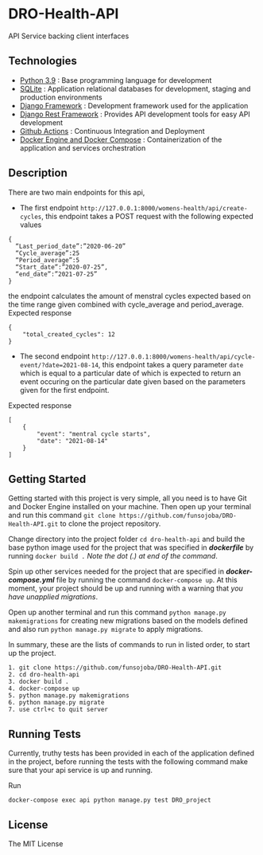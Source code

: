 # DRO-Health-API

API Service backing client interfaces

## Technologies

* [Python 3.9](https://python.org) : Base programming language for development
* [SQLite](https://www.sqlite.org/index.html) : Application relational databases for development, staging and production environments
* [Django Framework](https://www.djangoproject.com/) : Development framework used for the application
* [Django Rest Framework](https://www.django-rest-framework.org/) : Provides API development tools for easy API development
* [Github Actions](https://docs.github.com/en/free-pro-team@latest/actions) : Continuous Integration and Deployment
* [Docker Engine and Docker Compose](https://www.docker.com/) : Containerization of the application and services orchestration

## Description
There are two main endpoints for this api,
- The first endpoint `http://127.0.0.1:8000/womens-health/api/create-cycles`, this endpoint takes a POST request with the following expected values
```
{
  “Last_period_date”:”2020-06-20”
  “Cycle_average”:25
  “Period_average”:5
  “Start_date”:”2020-07-25”,
  “end_date”:”2021-07-25”
}
```
the endpoint calculates the amount of menstral cycles expected based on the time range given combined with cycle_average and period_average.
Expected response
```
{
    "total_created_cycles": 12
}
```

- The second endpoint `http://127.0.0.1:8000/womens-health/api/cycle-event/?date=2021-08-14`, this endpoint takes a query parameter `date` which is equal to a particular date of which is expected to return an event occuring on the particular date given based on the parameters given for the first endpoint.

Expected response
```
[
    {
        "event": "mentral cycle starts",
        "date": "2021-08-14"
    }
]
```
## Getting Started

Getting started with this project is very simple, all you need is to have Git and Docker Engine installed on your machine. Then open up your terminal and run this command `git clone https://github.com/funsojoba/DRO-Health-API.git` to clone the project repository.

Change directory into the project folder `cd dro-health-api` and build the base python image used for the project that was specified in ***dockerfile*** by running ` docker build . ` *Note the dot (.) at end of the command*.

Spin up other services needed for the project that are specified in ***docker-compose.yml*** file by running the command `docker-compose up`. At this moment, your project should be up and running with a warning that *you have unapplied migrations*.

Open up another terminal and run this command `python manage.py makemigrations` for creating new migrations based on the models defined and also run `python manage.py migrate` to apply migrations.

In summary, these are the lists of commands to run in listed order, to start up the project.

```docker
1. git clone https://github.com/funsojoba/DRO-Health-API.git
2. cd dro-health-api
3. docker build .
4. docker-compose up
5. python manage.py makemigrations
6. python manage.py migrate
7. use ctrl+c to quit server
```

## Running Tests

Currently, truthy tests has been provided in each of the application defined in the project, before running the tests with the following command make sure that your api service is up and running.

Run 
```
docker-compose exec api python manage.py test DRO_project
```

## License

The MIT License 
